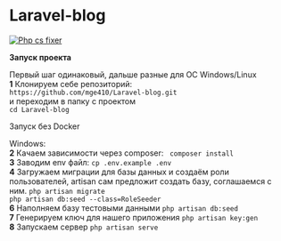 # Laravel-blog

[![Php cs fixer](https://github.com/mge410/Laravel-blog/actions/workflows/linter.yml/badge.svg)](https://github.com/mge410/Laravel-blog/actions/workflows/linter.yml)

**Запуск проекта**

Первый шаг одинаковый, дальше разные для OC Windows/Linux  
**1** Клонируем себе репозиторий:  
```https://github.com/mge410/Laravel-blog.git ```  
и переходим в папку с проектом   
```cd Laravel-blog ```

Запуск без Docker

 Windows:                                                                                                                                                                                                  
 **2** Качаем зависимости через composer: ``` composer install```  
 **3** Заводим env файл: ```cp .env.example .env```  
 **4** Загружаем миграции для базы данных и создаём роли пользователей, artisan сам предложит создать базу, соглашаемся с ним. ```php artisan migrate``` <br>  ```php artisan db:seed --class=RoleSeeder```  
 **6** Наполняем базу тестовыми данными  ```php artisan db:seed```   
 **7** Генерируем ключ для нашего приложения  ```php artisan key:gen```  
 **8** Запускаем сервер  ```php artisan serve```                                                                                                                                                           
